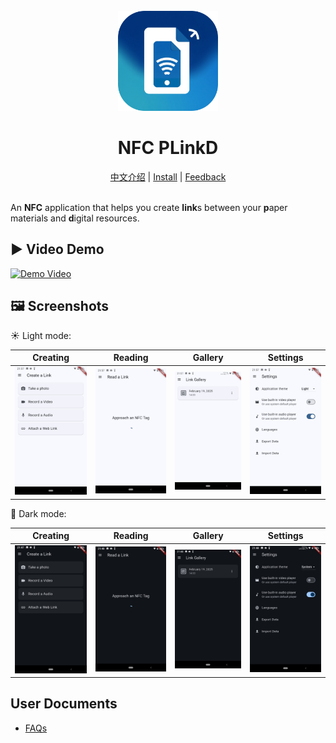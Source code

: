 <div align="center">
    <br />
    <img src="assets/icon/icon.png" alt="NFC PLinkD Logo" width="160" height="160" />
    <h1>NFC PLinkD</h1>
    <a href="README_zh.md">中文介绍</a> | 
    <a href="https://github.com/BHznJNs/NFC-PLinkD/releases">Install</a> |
    <a href="https://github.com/BHznJNs/NFC-PLinkD/issues">Feedback</a>
    <br />
    <br />
</div>

An **NFC** application that helps you create **link**s between your **p**aper materials and **d**igital resources.

## ▶️ Video Demo

[![Demo Video](http://img.youtube.com/vi/Vr0gKqifdtM/0.jpg)](https://www.youtube.com/watch?v=Vr0gKqifdtM)

## 🖼️ Screenshots

☀️ Light mode:

| Creating | Reading | Gallery | Settings |
| -------- | ------- | ------- | -------- |
| ![creating screenshot](docs/screenshots/creating-page_light_en.jpg) | ![reading screenshot](docs/screenshots/reading-page_light_en.jpg) | ![gallery screenshot](docs/screenshots/gallery-page_light_en.jpg) | ![settings screenshot](docs/screenshots/settings-page_light_en.jpg) |

🌙 Dark mode:

| Creating | Reading | Gallery | Settings |
| -------- | ------- | ------- | -------- |
| ![creating screenshot](docs/screenshots/creating-page_dark_en.jpg) | ![reading screenshot](docs/screenshots/reading-page_dark_en.jpg) | ![gallery screenshot](docs/screenshots/gallery-page_dark_en.jpg) | ![settings screenshot](docs/screenshots/settings-page_dark_en.jpg) |

## User Documents

- [FAQs](./docs/faqs.md)
